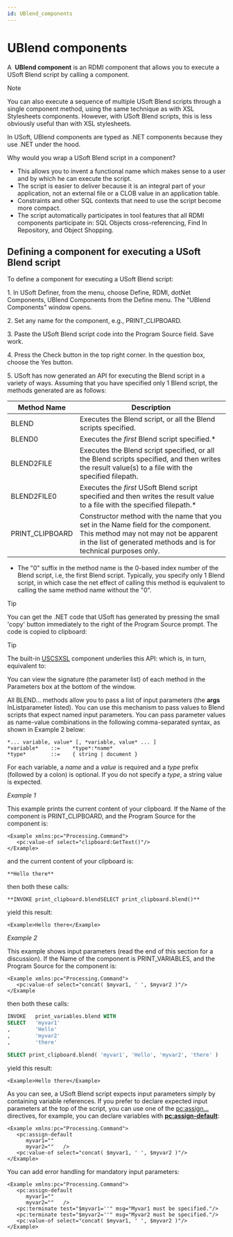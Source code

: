 ```yaml
---
id: UBlend_components
---
```


# UBlend components

A  **UBlend component** is an RDMI component that allows you to execute a USoft Blend script by calling a component.

> [!NOTE]
> You can also execute a sequence of multiple USoft Blend scripts through a single component method, using the same technique as with XSL Stylesheets components. However, with USoft Blend scripts, this is less obviously useful than with XSL stylesheets.

In USoft, UBlend components are typed as .NET components because they use .NET under the hood.

Why would you wrap a USoft Blend script in a component?

- This allows you to invent a functional name which makes sense to a user and by which he can execute the script.
- The script is easier to deliver because it is an integral part of your application, not an external file or a CLOB value in an application table.
- Constraints and other SQL contexts that need to use the script become more compact.
- The script automatically participates in tool features that all RDMI components participate in: SQL Objects cross-referencing, Find In Repository, and Object Shopping.

## Defining a component for executing a USoft Blend script

To define a component for executing a USoft Blend script:

1. In USoft Definer, from the menu, choose Define, RDMI, dotNet Components, UBlend Components from the Define menu. The "UBlend Components" window opens.

2. Set any name for the component, e.g., PRINT_CLIPBOARD.

3. Paste the USoft Blend script code into the Program Source field. Save work.

4. Press the Check button in the top right corner. In the question box, choose the Yes button.

5. USoft has now generated an API for executing the Blend script in a variety of ways. Assuming that you have specified only 1 Blend script, the methods generated are as follows:

|**Method Name**|**Description**|
|--------|--------|
|BLEND   |Executes the Blend script, or all the Blend scripts specified.|
|BLEND0  |Executes the *first* Blend script specified.*|
|BLEND2FILE|Executes the Blend script specified, or all the Blend scripts specified, and then writes the result value(s) to a file with the specified filepath.|
|BLEND2FILE0|Executes the *first* USoft Blend script specified and then writes the result value to a file with the specified filepath.*|
|PRINT_CLIPBOARD|Constructor method with the name that you set in the Name field for the component. This method may not may not be apparent in the list of generated methods and is for technical purposes only.|



* The "0" suffix in the method name is the 0-based index number of the Blend script, i.e, the first Blend script. Typically, you specify only 1 Blend script, in which case the net effect of calling this method is equivalent to calling the same method name without the "0".

> [!TIP]
> You can get the .NET code that USoft has generated by pressing the small 'copy' button immediately to the right of the Program Source prompt. The code is copied to clipboard:

> [!TIP]
> The built-in [USCSXSL](/docs/Extensions/USCSXSL%20internal%20component) component underlies this API:
> which is, in turn, equivalent to:

You can view the signature (the parameter list) of each method in the Parameters box at the bottom of the window.

All BLEND... methods allow you to pass a list of input parameters (the **args** InListparameter listed). You can use this mechanism to pass values to Blend scripts that expect named input parameters. You can pass parameter values as name-value combinations in the following comma-separated syntax, as shown in Example 2 below:

```
*... variable, value* [, *variable, value* ... ]
*variable*    ::=    *type*:*name*
*type*        ::=    { string | document }
```

For each variable, a *name* and a *value* is required and a *type* prefix (followed by a colon) is optional. If you do not specify a *type*, a string value is expected.

*Example 1*

This example prints the current content of your clipboard. If the Name of the component is PRINT_CLIPBOARD, and the Program Source for the component is:

```language-xml
<Example xmlns:pc="Processing.Command">
   <pc:value-of select="clipboard:GetText()"/>
</Example>
```

and the current content of your clipboard is:

```
**Hello there**
```

then both these calls:

```
**INVOKE print_clipboard.blendSELECT print_clipboard.blend()**
```

yield this result:

```language-xml
<Example>Hello there</Example>
```

*Example 2*

This example shows input parameters (read the end of this section for a discussion). If the Name of the component is PRINT_VARIABLES, and the Program Source for the component is:

```language-xml
<Example xmlns:pc="Processing.Command">
   <pc:value-of select="concat( $myvar1, ' ', $myvar2 )"/>
</Example
```

then both these calls:

```sql
INVOKE   print_variables.blend WITH
SELECT   'myvar1'
,        'Hello'
,        'myvar2'
,        'there'
```

```sql
SELECT print_clipboard.blend( 'myvar1', 'Hello', 'myvar2', 'there' )
```

yield this result:

```language-xml
<Example>Hello there</Example>
```

As you can see, a USoft Blend script expects input parameters simply by containing variable references. If you prefer to declare expected input parameters at the top of the script, you can use one of the <pc:assign...> directives, for example, you can declare variables with **<pc:assign-default>**: 

```language-xml
<Example xmlns:pc="Processing.Command">
   <pc:assign-default
      myvar1=""
      myvar2=""   />
   <pc:value-of select="concat( $myvar1, ' ', $myvar2 )"/>
</Example>
```

You can add error handling for mandatory input parameters:

```language-xml
<Example xmlns:pc="Processing.Command">
   <pc:assign-default
      myvar1=""
      myvar2=""   />
   <pc:terminate test="$myvar1=''" msg="Myvar1 must be specified."/>
   <pc:terminate test="$myvar2=''" msg="Myvar2 must be specified."/>
   <pc:value-of select="concat( $myvar1, ' ', $myvar2 )"/>
</Example>
```

 